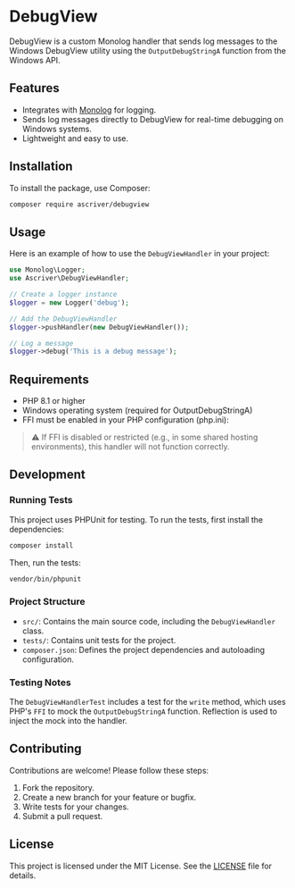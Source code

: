# DebugView

DebugView is a custom Monolog handler that sends log messages to the Windows DebugView utility using the `OutputDebugStringA` function from the Windows API.

## Features

- Integrates with [Monolog](https://github.com/Seldaek/monolog) for logging.
- Sends log messages directly to DebugView for real-time debugging on Windows systems.
- Lightweight and easy to use.

## Installation

To install the package, use Composer:

```bash
composer require ascriver/debugview
```

## Usage

Here is an example of how to use the `DebugViewHandler` in your project:

```php
use Monolog\Logger;
use Ascriver\DebugViewHandler;

// Create a logger instance
$logger = new Logger('debug');

// Add the DebugViewHandler
$logger->pushHandler(new DebugViewHandler());

// Log a message
$logger->debug('This is a debug message');
```

## Requirements

- PHP 8.1 or higher
- Windows operating system (required for OutputDebugStringA)
- FFI must be enabled in your PHP configuration (php.ini):
>⚠️ If FFI is disabled or restricted (e.g., in some shared hosting environments), this handler will not function correctly.

## Development

### Running Tests

This project uses PHPUnit for testing. To run the tests, first install the dependencies:

```bash
composer install
```

Then, run the tests:

```bash
vendor/bin/phpunit
```

### Project Structure

- `src/`: Contains the main source code, including the `DebugViewHandler` class.
- `tests/`: Contains unit tests for the project.
- `composer.json`: Defines the project dependencies and autoloading configuration.

### Testing Notes

The `DebugViewHandlerTest` includes a test for the `write` method, which uses PHP's `FFI` to mock the `OutputDebugStringA` function. Reflection is used to inject the mock into the handler.

## Contributing

Contributions are welcome! Please follow these steps:

1. Fork the repository.
2. Create a new branch for your feature or bugfix.
3. Write tests for your changes.
4. Submit a pull request.

## License

This project is licensed under the MIT License. See the [LICENSE](LICENSE) file for details.